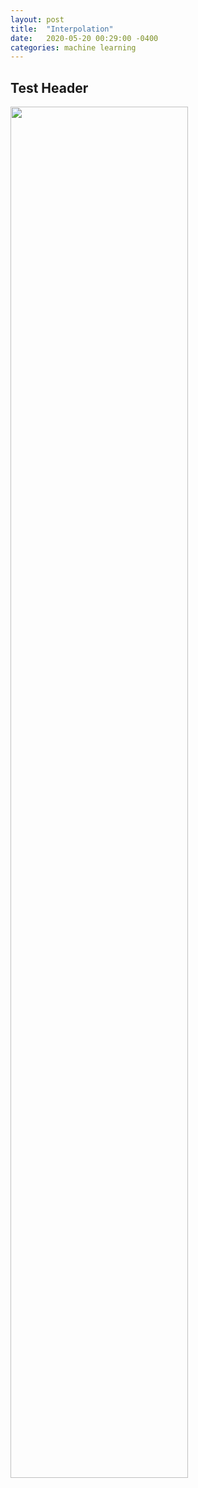 ```yaml
---
layout: post
title:  "Interpolation"
date:   2020-05-20 00:29:00 -0400
categories: machine learning
---
```


## Test Header

<img src="{{site.baseurl}}/media/sine_nw_singular.gif" alt="" style='height: 75%; width: 75%; object-fit: contain'>
